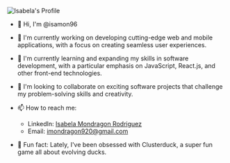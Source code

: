 ![Isabela's Profile](./portada.gif)

- 👋 Hi, I'm @isamon96

- 👀 I'm currently working on developing cutting-edge web and mobile applications, with a focus on creating seamless user experiences.

- 🌱 I'm currently learning and expanding my skills in software development, with a particular emphasis on JavaScript, React.js, and other front-end technologies.

- 💞️ I'm looking to collaborate on exciting software projects that challenge my problem-solving skills and creativity.

- 📫 How to reach me:
  - LinkedIn: [Isabela Mondragon Rodriguez](www.linkedin.com/in/isabelamondragonr)
  - Email: [imondragon920@gmail.com](mailto:imondragon920@gmail.com)

- 🤯 Fun fact: Lately, I've been obsessed with Clusterduck, a super fun game all about evolving ducks.

  
<!---
isamon96/isamon96 is a ✨ special ✨ repository because its `README.md` (this file) appears on your GitHub profile.
You can click the Preview link to take a look at your changes.
--->
